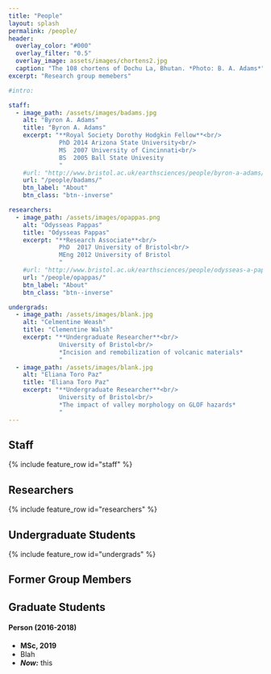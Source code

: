 ```yaml
---
title: "People"
layout: splash
permalink: /people/
header:
  overlay_color: "#000"
  overlay_filter: "0.5"
  overlay_image: assets/images/chortens2.jpg
  caption: "The 108 chortens of Dochu La, Bhutan. *Photo: B. A. Adams*"
excerpt: "Research group memebers"

#intro:

staff:
  - image_path: /assets/images/badams.jpg
    alt: "Byron A. Adams"
    title: "Byron A. Adams"
    excerpt: "**Royal Society Dorothy Hodgkin Fellow**<br/>
              PhD 2014 Arizona State University<br/>
              MS  2007 University of Cincinnati<br/>
              BS  2005 Ball State Univesity
              "
    #url: "http://www.bristol.ac.uk/earthsciences/people/byron-a-adams/index.html"
    url: "/people/badams/"
    btn_label: "About"
    btn_class: "btn--inverse"

researchers:
  - image_path: /assets/images/opappas.png
    alt: "Odysseas Pappas"
    title: "Odysseas Pappas"
    excerpt: "**Research Associate**<br/>
              PhD  2017 University of Bristol<br/>
              MEng 2012 University of Bristol
              "
    #url: "http://www.bristol.ac.uk/earthsciences/people/odysseas-a-pappas/overview.html"
    url: "/people/opappas/"
    btn_label: "About"
    btn_class: "btn--inverse"

undergrads:
  - image_path: /assets/images/blank.jpg
    alt: "Celmentine Weash"
    title: "Clementine Walsh"
    excerpt: "**Undergraduate Researcher**<br/>
              University of Bristol<br/>
              *Incision and remobilization of volcanic materials*
              "
  - image_path: /assets/images/blank.jpg
    alt: "Eliana Toro Paz"
    title: "Eliana Toro Paz"
    excerpt: "**Undergraduate Researcher**<br/>
              University of Bristol<br/>
              *The impact of valley morphology on GLOF hazards*
              "
---
```




## Staff

{% include feature_row id="staff" %}

## Researchers

{% include feature_row id="researchers" %}

## Undergraduate Students

{% include feature_row id="undergrads" %}


## Former Group Members

## Graduate Students

#### Person (2016-2018)
* **MSc, 2019**
* Blah
* ***Now:*** this
